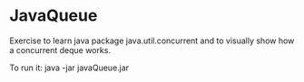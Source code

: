 # JavaQueue

Exercise to learn java package java.util.concurrent and to visually show how a concurrent deque works.

To run it: java -jar javaQueue.jar